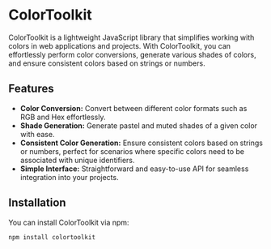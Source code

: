 # ColorToolkit

ColorToolkit is a lightweight JavaScript library that simplifies working with colors in web applications and projects. With ColorToolkit, you can effortlessly perform color conversions, generate various shades of colors, and ensure consistent colors based on strings or numbers.

## Features

- **Color Conversion:** Convert between different color formats such as RGB and Hex effortlessly.
- **Shade Generation:** Generate pastel and muted shades of a given color with ease.
- **Consistent Color Generation:** Ensure consistent colors based on strings or numbers, perfect for scenarios where specific colors need to be associated with unique identifiers.
- **Simple Interface:** Straightforward and easy-to-use API for seamless integration into your projects.

## Installation

You can install ColorToolkit via npm:

```bash
npm install colortoolkit
